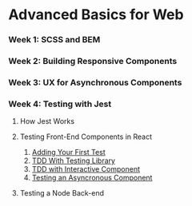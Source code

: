 # Advanced Basics for Web

### Week 1: SCSS and BEM

### Week 2: Building Responsive Components

### Week 3: UX for Asynchronous Components

### Week 4: Testing with Jest

1. How Jest Works

2. Testing Front-End Components in React
    1. [Adding Your First Test](https://github.com/werner33/AdvancedBasicsForWeb/blob/main/TestingFEComponents.md)
    2. [TDD With Testing Library](https://github.com/werner33/AdvancedBasicsForWeb/blob/main/TDDWithTestingLibrary.md)
    3. [TDD with Interactive Component](https://github.com/werner33/AdvancedBasicsForWeb/blob/main/TDDWithInteractiveComponent.md)
    3. [Testing an Asyncronous Component](https://github.com/werner33/AdvancedBasicsForWeb/blob/main/TestingAnAsyncrounousComponent.md)

3. Testing a Node Back-end 
